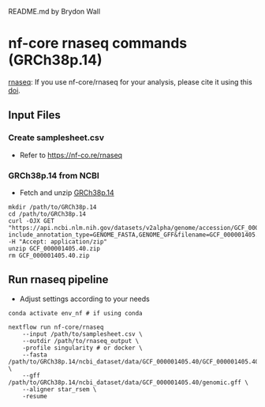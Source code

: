 README.md by Brydon Wall

# nf-core rnaseq commands (GRCh38p.14)

[rnaseq](https://nf-co.re/rnaseq/): If you use nf-core/rnaseq for your analysis, please cite it using this [doi](https://doi.org/10.5281/zenodo.1400710).
## Input Files
### Create samplesheet.csv
- Refer to https://nf-co.re/rnaseq

### GRCh38p.14 from NCBI
- Fetch and unzip [GRCh38p.14](https://www.ncbi.nlm.nih.gov/datasets/genome/GCF_000001405.40/)
```
mkdir /path/to/GRCh38p.14
cd /path/to/GRCh38p.14
curl -OJX GET "https://api.ncbi.nlm.nih.gov/datasets/v2alpha/genome/accession/GCF_000001405.40/download?include_annotation_type=GENOME_FASTA,GENOME_GFF&filename=GCF_000001405.40.zip" -H "Accept: application/zip"
unzip GCF_000001405.40.zip
rm GCF_000001405.40.zip
```

## Run rnaseq pipeline
- Adjust settings according to your needs
```
conda activate env_nf # if using conda

nextflow run nf-core/rnaseq 
    --input /path/to/samplesheet.csv \
    --outdir /path/to/rnaseq_output \
    -profile singularity # or docker \
    --fasta /path/to/GRCh38p.14/ncbi_dataset/data/GCF_000001405.40/GCF_000001405.40_GRCh38.p14_genomic.fna \
    --gff /path/to/GRCh38p.14/ncbi_dataset/data/GCF_000001405.40/genomic.gff \
    --aligner star_rsem \
    -resume
```